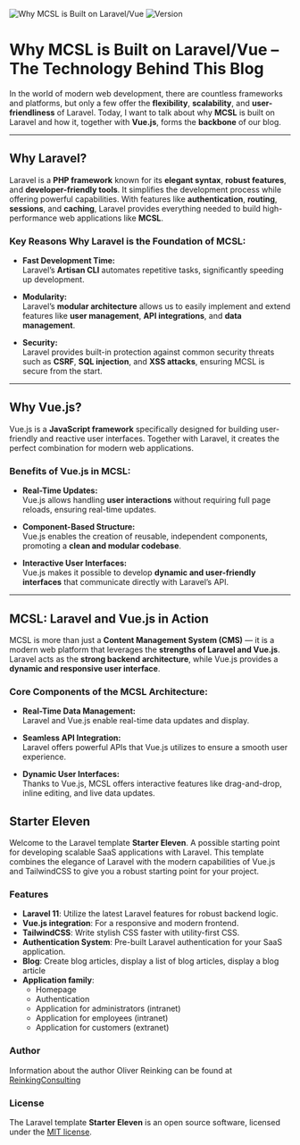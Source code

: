 ![Why MCSL is Built on Laravel/Vue](public/MCSL.jpg)
![Version](https://img.shields.io/badge/version-2.81.4-orange)  
# Why MCSL is Built on Laravel/Vue – The Technology Behind This Blog 
In the world of modern web development, there are countless frameworks and platforms, but only a few offer the **flexibility**, **scalability**, and **user-friendliness** of Laravel. Today, I want to talk about why **MCSL** is built on Laravel and how it, together with **Vue.js**, forms the **backbone** of our blog.

---

## Why Laravel?

Laravel is a **PHP framework** known for its **elegant syntax**, **robust features**, and **developer-friendly tools**. It simplifies the development process while offering powerful capabilities. With features like **authentication**, **routing**, **sessions**, and **caching**, Laravel provides everything needed to build high-performance web applications like **MCSL**.

### **Key Reasons Why Laravel is the Foundation of MCSL:**

- **Fast Development Time:**  
  Laravel’s **Artisan CLI** automates repetitive tasks, significantly speeding up development.

- **Modularity:**  
  Laravel’s **modular architecture** allows us to easily implement and extend features like **user management**, **API integrations**, and **data management**.

- **Security:**  
  Laravel provides built-in protection against common security threats such as **CSRF**, **SQL injection**, and **XSS attacks**, ensuring MCSL is secure from the start.

---

## **Why Vue.js?**

Vue.js is a **JavaScript framework** specifically designed for building user-friendly and reactive user interfaces. Together with Laravel, it creates the perfect combination for modern web applications.

### **Benefits of Vue.js in MCSL:**

- **Real-Time Updates:**  
  Vue.js allows handling **user interactions** without requiring full page reloads, ensuring real-time updates.

- **Component-Based Structure:**  
  Vue.js enables the creation of reusable, independent components, promoting a **clean and modular codebase**.

- **Interactive User Interfaces:**  
  Vue.js makes it possible to develop **dynamic and user-friendly interfaces** that communicate directly with Laravel’s API.

---

## **MCSL: Laravel and Vue.js in Action**

MCSL is more than just a **Content Management System (CMS)** — it is a modern web platform that leverages the **strengths of Laravel and Vue.js**. Laravel acts as the **strong backend architecture**, while Vue.js provides a **dynamic and responsive user interface**.

### **Core Components of the MCSL Architecture:**

- **Real-Time Data Management:**  
  Laravel and Vue.js enable real-time data updates and display.

- **Seamless API Integration:**  
  Laravel offers powerful APIs that Vue.js utilizes to ensure a smooth user experience.

- **Dynamic User Interfaces:**  
  Thanks to Vue.js, MCSL offers interactive features like drag-and-drop, inline editing, and live data updates.


## Starter Eleven

Welcome to the Laravel template **Starter Eleven**. A possible starting point for developing scalable SaaS applications with Laravel. This template combines the elegance of Laravel with the modern capabilities of Vue.js and TailwindCSS to give you a robust starting point for your project.

### Features

- **Laravel 11**: Utilize the latest Laravel features for robust backend logic.
- **Vue.js integration**: For a responsive and modern frontend.
- **TailwindCSS**: Write stylish CSS faster with utility-first CSS.
- **Authentication System**: Pre-built Laravel authentication for your SaaS application.
- **Blog**: Create blog articles, display a list of blog articles, display a blog article
- **Application family**:
    - Homepage
    - Authentication
    - Application for administrators (intranet)
    - Application for employees (intranet)
    - Application for customers (extranet)

### Author

Information about the author Oliver Reinking can be found at [ReinkingConsulting](https://reinkingconsulting.de)

### License

The Laravel template **Starter Eleven** is an open source software, licensed under the [MIT license](https://opensource.org/licenses/MIT).
